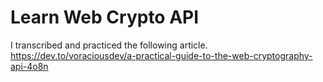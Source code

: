 # Learn Web Crypto API
I transcribed and practiced the following article.  
https://dev.to/voraciousdev/a-practical-guide-to-the-web-cryptography-api-4o8n
